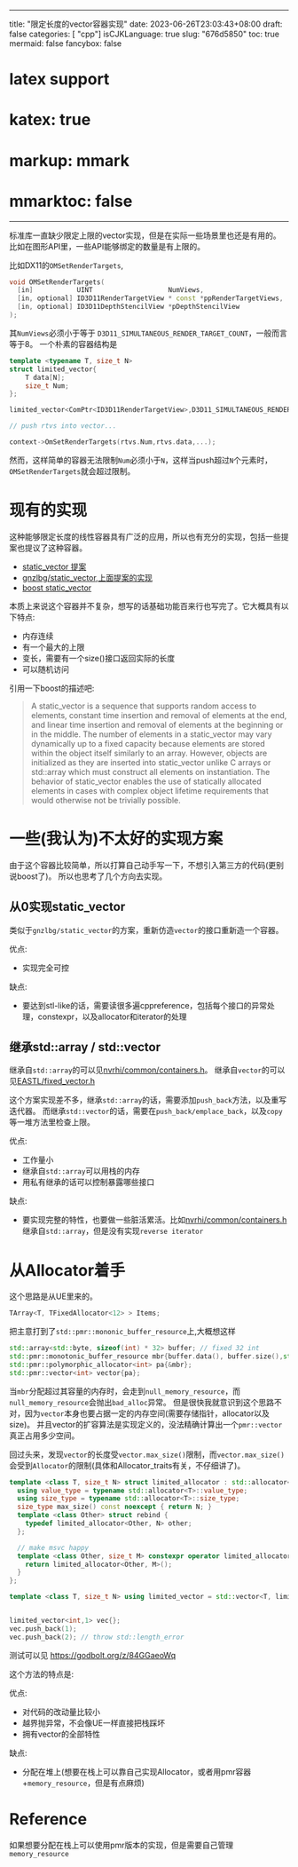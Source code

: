 
---
title: "限定长度的vector容器实现"
date: 2023-06-26T23:03:43+08:00
draft: false
categories: [ "cpp"]
isCJKLanguage: true
slug: "676d5850"
toc: true 
mermaid: false
fancybox: false
# latex support
# katex: true
# markup: mmark
# mmarktoc: false 
---

标准库一直缺少限定上限的vector实现，但是在实际一些场景里也还是有用的。
比如在图形API里，一些API能够绑定的数量是有上限的。

比如DX11的`OMSetRenderTargets`,

```cpp
void OMSetRenderTargets(
  [in]           UINT                   NumViews,
  [in, optional] ID3D11RenderTargetView * const *ppRenderTargetViews,
  [in, optional] ID3D11DepthStencilView *pDepthStencilView
);
```
其`NumViews`必须小于等于 `D3D11_SIMULTANEOUS_RENDER_TARGET_COUNT`，一般而言等于8。
一个朴素的容器结构是

```cpp
template <typename T, size_t N>
struct limited_vector{
    T data[N];
    size_t Num;
};

limited_vector<ComPtr<ID3D11RenderTargetView>,D3D11_SIMULTANEOUS_RENDER_TARGET_COUNT> rtvs;

// push rtvs into vector...

context->OmSetRenderTargets(rtvs.Num,rtvs.data,...);
```

然而，这样简单的容器无法限制`Num`必须小于`N`，这样当push超过`N`个元素时，`OMSetRenderTargets`就会超过限制。

# 现有的实现

这种能够限定长度的线性容器具有广泛的应用，所以也有充分的实现，包括一些提案也提议了这种容器。
- [static_vector 提案](https://www.open-std.org/jtc1/sc22/wg21/docs/papers/2018/p0843r2.html)
- [gnzlbg/static_vector,上面提案的实现](https://github.com/gnzlbg/static_vector)
- [boost static_vector](https://beta.boost.org/doc/libs/1_58_0/doc/html/boost/container/static_vector.html)

本质上来说这个容器并不复杂，想写的话基础功能百来行也写完了。它大概具有以下特点:

- 内存连续
- 有一个最大的上限
- 变长，需要有一个size()接口返回实际的长度
- 可以随机访问

引用一下boost的描述吧:

> A static_vector is a sequence that supports random access to elements, constant time insertion and removal of elements at the end, and linear time insertion and removal of elements at the beginning or in the middle. The number of elements in a static_vector may vary dynamically up to a fixed capacity because elements are stored within the object itself similarly to an array. However, objects are initialized as they are inserted into static_vector unlike C arrays or std::array which must construct all elements on instantiation. The behavior of static_vector enables the use of statically allocated elements in cases with complex object lifetime requirements that would otherwise not be trivially possible.

# 一些(我认为)不太好的实现方案

由于这个容器比较简单，所以打算自己动手写一下，不想引入第三方的代码(更别说boost了)。
所以也思考了几个方向去实现。

## 从0实现static_vector

类似于`gnzlbg/static_vector`的方案，重新仿造`vector`的接口重新造一个容器。

优点:
- 实现完全可控

缺点:
- 要达到stl-like的话，需要读很多遍cppreference，包括每个接口的异常处理，constexpr，以及allocator和iterator的处理

## 继承std::array / std::vector

继承自`std::array`的可以见[nvrhi/common/containers.h](https://github.com/NVIDIAGameWorks/nvrhi/blob/main/include/nvrhi/common/containers.h)。
继承自`vector`的可以见[EASTL/fixed_vector.h](https://github.com/electronicarts/EASTL/blob/master/include/EASTL/fixed_vector.h)

这个方案实现差不多，继承`std::array`的话，需要添加`push_back`方法，以及重写迭代器。
而继承`std::vector`的话，需要在`push_back/emplace_back`，以及`copy`等一堆方法里检查上限。

优点:
- 工作量小
- 继承自`std::array`可以用栈的内存
- 用私有继承的话可以控制暴露哪些接口

缺点:
- 要实现完整的特性，也要做一些脏活累活。比如[nvrhi/common/containers.h](https://github.com/NVIDIAGameWorks/nvrhi/blob/main/include/nvrhi/common/containers.h)继承自`std::array`，但是没有实现`reverse iterator`


# 从Allocator着手

这个思路是从UE里来的。

```cpp
TArray<T, TFixedAllocator<12> > Items;
```

把主意打到了`std::pmr::mononic_buffer_resource`上,大概想这样


```cpp
std::array<std::byte, sizeof(int) * 32> buffer; // fixed 32 int
std::pmr::monotonic_buffer_resource mbr{buffer.data(), buffer.size(),std::null_memory_resource()};
std::pmr::polymorphic_allocator<int> pa{&mbr};
std::pmr::vector<int> vector{pa};
```
当`mbr`分配超过其容量的内存时，会走到`null_memory_resource`，而`null_memory_resource`会抛出`bad_alloc`异常。
但是很快我就意识到这个思路不对，因为`vector`本身也要占据一定的内存空间(需要存储指针，allocator以及size)。
并且vector的扩容算法是实现定义的，没法精确计算出一个`pmr::vector`真正占用多少空间。


回过头来，发现`vector`的长度受`vector.max_size()`限制，而`vector.max_size()`会受到`Allocator`的限制(具体和Allocator_traits有关，不仔细讲了)。



```cpp
template <class T, size_t N> struct limited_allocator : std::allocator<T> {
  using value_type = typename std::allocator<T>::value_type;
  using size_type = typename std::allocator<T>::size_type;
  size_type max_size() const noexcept { return N; }
  template <class Other> struct rebind {
    typedef limited_allocator<Other, N> other;
  };

  // make msvc happy
  template <class Other, size_t M> constexpr operator limited_allocator<Other, M>() const noexcept {
    return limited_allocator<Other, M>();
  }
};

template <class T, size_t N> using limited_vector = std::vector<T, limited_allocator<T, N>>;


limited_vector<int,1> vec{};
vec.push_back(1);
vec.push_back(2); // throw std::length_error
```

测试可以见 https://godbolt.org/z/84GGaeoWq


这个方法的特点是:

优点:
- 对代码的改动量比较小
- 越界抛异常，不会像UE一样直接把栈踩坏
- 拥有vector的全部特性

缺点:
- 分配在堆上(想要在栈上可以靠自己实现Allocator，或者用pmr容器+`memory_resource`，但是有点麻烦)


# Reference

如果想要分配在栈上可以使用pmr版本的实现，但是需要自己管理`memory_resource`

<script src="https://gist.github.com/BlurryLight/393c07f8c5965ccd31014b2f36e9da57.js"></script>